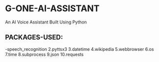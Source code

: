 # G-ONE-AI-ASSISTANT
An AI Voice Assistant Built Using Python

## PACKAGES-USED:
  -speech_recognition
2.pyttsx3
3.datetime
4.wikipedia
5.webbrowser
6.os
7.time
8.subprocess
9.json
10.requests
   
   
 
